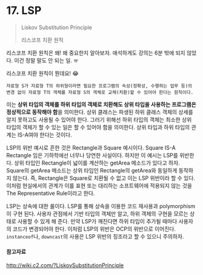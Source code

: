 # 17. LSP

> Liskov Substitution Principle
>
> 리스코프 치환 원칙

리스코프 치환 원칙은 왜! 왜 중요한지 알아보자. 애석하게도 강의는 6분 밖에 되지 않았다. 이건 정말 말도 안 되는 일. ㅠ

리스코프 치환 원칙이 뭔데요! 😂

```
자료형 S가 자료형 T의 하위형이라면 필요한 프로그램의 속성(정확성, 수행하는 업무 등)의 변경 없이 자료형 T의 객체를 자료형 S의 객체로 교체(치환)할 수 있어야 한다는 원칙이다.
```

이는 **상위 타입의 객체를 하위 타입의 객체로 치환해도 상위 타입을 사용하는 프로그램은 정상적으로 동작해야 함**을 의미한다. 상위 클래스는 파생된 하위 클래스 객체의 상세를 알지 못하고도 사용될 수 있어야 한다. 그러기 위해선 하위 타입의 객체는 최소한 상위 타입의 객체가 할 수 있는 일은 할 수 있어야 함을 의미한다. 상위 타입과 하위 타입의 관계는 IS-A여야 한다는 것이다. 

LSP의 위반 예시로 흔한 것은 Rectangle과 Square 예시이다. Square IS-A Rectangle 임은 기하학에선 너무나 당연한 사실이다. 하지만 이 예시는 LSP를 위반한다. 상위 타입인 Rectangle이 넓이를 계산하는 getArea 메소드가 있다고 하자. Square의 getArea 메소드는 상위 타입인 Rectangle의 getArea와 동일하게 동작하지 않는다. 즉, Rectangle은 Square로 치환될 수 없고 이는 LSP 위반이라 할 수 있다. 이처럼 현실에서의 관계가 이를 표현 또는 대리하는 소프트웨어에 적용되지 않는 것을 The Representative Rule이라고 한다. 

LSP는 상속에 대한 룰이다. LSP를 통해 상속을 이용한 코드 재사용과 polymorphism이 구현 된다. 사용자 관점에서 기반 타입의 객체만 알고, 하위 객체의 구현을 모르는 상태로 사용할 수 있게 해 준다. 만약 LSP가 깨진다면 하위 타입이 추가될 때마다 사용자의 코드가 변경되어야 한다. 이처럼 LSP의 위반은 OCP의 위반으로 이어진다.  `instanceof`나, `downcast`의 사용은 LSP 위반의 징조라고 할 수 있으니 주의하자.



#### 참고자료

http://wiki.c2.com/?LiskovSubstitutionPrinciple